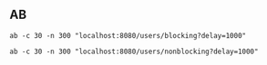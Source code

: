 

## AB
```shell
ab -c 30 -n 300 "localhost:8080/users/blocking?delay=1000"
```
```shell
ab -c 30 -n 300 "localhost:8080/users/nonblocking?delay=1000"
```